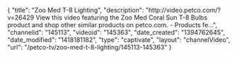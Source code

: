 {
    "title": "Zoo Med T-8 Lighting",
    "description": "http:\/\/video.petco.com\/?v=26429 View this video featuring the Zoo Med Coral Sun T-8 Bulbs product and shop other similar products on petco.com. - Products fe...",
    "channelid": "145113",
    "videoid": "145363",
    "date_created": "1394762645",
    "date_modified": "1418181182",
    "type": "captivate",
    "layout": "channelVideo",
    "url": "\/petco-tv\/zoo-med-t-8-lighting\/145113-145363"
}